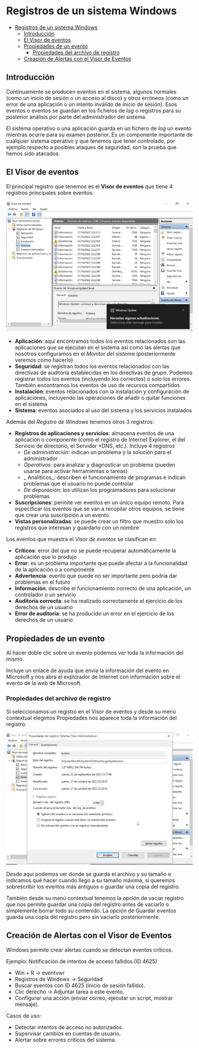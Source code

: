 # Registros de un sistema Windows
- [Registros de un sistema Windows](#registros-de-un-sistema-windows)
  - [Introducción](#introducción)
  - [El Visor de eventos](#el-visor-de-eventos)
  - [Propiedades de un evento](#propiedades-de-un-evento)
    - [Propiedades del archivo de registro](#propiedades-del-archivo-de-registro)
  - [Creación de Alertas con el Visor de Eventos](#creación-de-alertas-con-el-visor-de-eventos)

## Introducción
Continuamente se producen eventos en el sistema, algunos normales (como un inicio de sesión o un acceso al disco) y otros erróneos (como un error de una aplicación o un intento inválido de inicio de sesión). Esos eventos o eventos se guardan en los ficheros de _log_ o registros para su posterior análisis por parte del administrador del sistema.

El sistema operativo o una aplicación guarda en un fichero de _log_ un evento mientras ocurre para su examen posterior. Es un componente importante de cualquier sistema operativo y que tenemos que tener controlado, por ejemplo respecto a posibles ataques de seguridad, son la prueba que hemos sido atacados.

## El Visor de eventos
El principal registro que tenemos es el **Visor de eventos** que tiene 4 registros principales sobre eventos:

![Visor de eventos](./media/visor-eventos.png)

- **Aplicación**: aquí encontramos todos los eventos relacionados con las aplicaciones que se ejecutan en el sistema así como las alertas que nosotros configuramos en el _Monitor del sistema_ (posteriormente veremos como hacerlo)
- **Seguridad**: se registran todos los eventos relacionados con las directivas de auditoría establecidas en los directivas de grupo. Podemos registrar todos los eventos (incluyendo los correctos) o solo los errores. También encontramos los eventos de uso de recursos compartidos.
- **Instalación**: eventos relacionados con la instalación y configuración de aplicaciones, incluyendo las operaciones de añadir o quitar funciones en el sistema
- **Sistema**: eventos asociados al uso del sistema y los servicios instalados

Además del _Registro de Windows_ tenemos otros 3 registros:
- **Registros de aplicaciones y servicios**: almacena eventos de una aplicación o componente (como el registro de Internet Explorer, el del Servicio de directorio, el Servidor *DNS, etc.). Incluye 4 registros
    - _De administración_: indican un problema y la solución para el administrador
    -  _Operativos_: para analizar y diagnosticar un problema (pueden usarse para activar herramientas o tareas)
    -  _ Analíticos_: describen el funcionamiento de programas e indican problemas que el usuario no puede controlar
    -  _De depuración_: los utilizan los programadores para solucionar problemas
 - **Suscripciones**: permite ver eventos en un único equipo remoto. Para especificar los eventos que se van a recopilar otros equipos, se tiene que crear una suscripción a un evento.
 - **Vistas personalizadas**: se puede crear un filtro que muestro solo los registros que interesan y guardarlo con un nombre

Los eventos que muestra el _Visor de eventos_ se clasifican en:
- **Críticos**: error del que no se puede recuperar automáticamente la aplicación que lo produjo
- **Error**: es un problema importante que puede afectar a la funcionalidad de la aplicación o a componente
- **Advertencia**: evento que puede no ser importante pero podría dar problemas en el futuro
- **Información**: describe el funcionamiento correcto de una aplicación, un controlador o un servicio
- **Auditoría correcta**: se ha realizado correctamente el ejercicio de los derechos de un usuario
- **Error de auditoría**: se ha producido un error en el ejercicio de los derechos de un usuario

## Propiedades de un evento
Al hacer doble clic sobre un evento podemos ver toda la información del mismo.

Incluye un enlace de ayuda que envía la información del evento en Microsoft y nos abra el explorador de Internet con información sobre el evento de la web de Microsoft.

### Propiedades del archivo de registro
Si seleccionamos un registro en el Visor de eventos y desde su menú contextual elegimos Propiedades nos aparece toda la información del registro:

![Registro](./media/visor-eventos-propiedades.png)

Desde aquí podemos ver donde se guarda el archivo y su tamaño e indicamos qué hacer cuando llego a su tamaño máxima, si queremos sobrescribir los eventos más antiguos o guardar una copia del registro.

También desde su menú contextual tenemos la opción de vaciar registro que nos permite guardar una copia del registro antes de vaciarlo o simplemente borrar todo su contenido. La opción de Guardar eventos guarda una copia del registro pero sin vaciarlo posteriormente.

## Creación de Alertas con el Visor de Eventos

Windows permite crear alertas cuando se detectan eventos críticos.

Ejemplo: Notificación de intentos de acceso fallidos (ID 4625)
- Win + R → eventvwr
- Registros de Windows → Seguridad
- Buscar eventos con ID 4625 (inicio de sesión fallido).
- Clic derecho → Adjuntar tarea a este evento.
- Configurar una acción (enviar correo, ejecutar un script, mostrar mensaje).

Casos de uso:
- Detectar intentos de acceso no autorizados.
- Supervisar cambios en cuentas de usuario.
- Alertar sobre errores críticos del sistema.